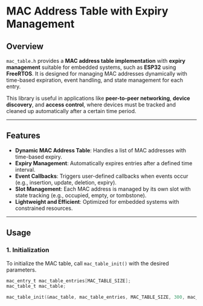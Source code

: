 # MAC Address Table with Expiry Management

## Overview

`mac_table.h` provides a **MAC address table implementation** with **expiry management** suitable for embedded systems, such as **ESP32** using **FreeRTOS**. It is designed for managing MAC addresses dynamically with time-based expiration, event handling, and state management for each entry.

This library is useful in applications like **peer-to-peer networking**, **device discovery**, and **access control**, where devices must be tracked and cleaned up automatically after a certain time period.

---

## Features

- **Dynamic MAC Address Table**: Handles a list of MAC addresses with time-based expiry.
- **Expiry Management**: Automatically expires entries after a defined time interval.
- **Event Callbacks**: Triggers user-defined callbacks when events occur (e.g., insertion, update, deletion, expiry).
- **Slot Management**: Each MAC address is managed by its own slot with state tracking (e.g., occupied, empty, or tombstone).
- **Lightweight and Efficient**: Optimized for embedded systems with constrained resources.

---

## Usage

### 1. Initialization

To initialize the MAC table, call `mac_table_init()` with the desired parameters.

```c
mac_entry_t mac_table_entries[MAC_TABLE_SIZE];
mac_table_t mac_table;

mac_table_init(&mac_table, mac_table_entries, MAC_TABLE_SIZE, 300, mac_table_event_callback);

